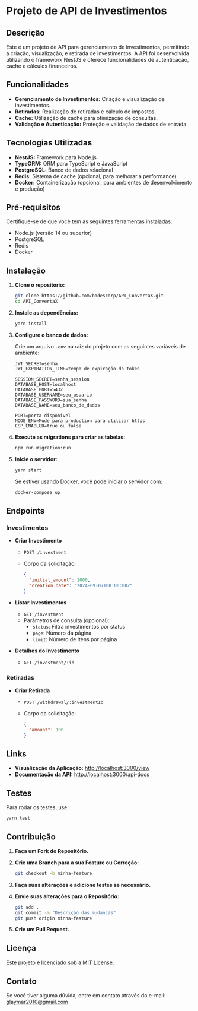 # Projeto de API de Investimentos

## Descrição

Este é um projeto de API para gerenciamento de investimentos, permitindo a criação, visualização, e retirada de investimentos. A API foi desenvolvida utilizando o framework NestJS e oferece funcionalidades de autenticação, cache e cálculos financeiros.

## Funcionalidades

- **Gerenciamento de Investimentos:** Criação e visualização de investimentos.
- **Retiradas:** Realização de retiradas e cálculo de impostos.
- **Cache:** Utilização de cache para otimização de consultas.
- **Validação e Autenticação:** Proteção e validação de dados de entrada.

## Tecnologias Utilizadas

- **NestJS:** Framework para Node.js
- **TypeORM:** ORM para TypeScript e JavaScript
- **PostgreSQL:** Banco de dados relacional
- **Redis:** Sistema de cache (opcional, para melhorar a performance)
- **Docker:** Containerização (opcional, para ambientes de desenvolvimento e produção)

## Pré-requisitos

Certifique-se de que você tem as seguintes ferramentas instaladas:

- Node.js (versão 14 ou superior)
- PostgreSQL
- Redis
- Docker

## Instalação

1. **Clone o repositório:**

   ```bash
   git clone https://github.com/bodescorp/API_ConvertaX.git
   cd API_ConvertaX
   ```

2. **Instale as dependências:**

   ```bash
   yarn install
   ```

3. **Configure o banco de dados:**

   Crie um arquivo `.env` na raiz do projeto com as seguintes variáveis de ambiente:

   ```env
   JWT_SECRET=senha
   JWT_EXPIRATION_TIME=tempo de expiração do token

   SESSION_SECRET=senha_session
   DATABASE_HOST=localhost
   DATABASE_PORT=5432
   DATABASE_USERNAME=seu_usuario
   DATABASE_PASSWORD=sua_senha
   DATABASE_NAME=seu_banco_de_dados

   PORT=porta disponivel
   NODE_ENV=Mude para production para utilizar https
   CSP_ENABLED=true ou false
   ```

4. **Execute as migrations para criar as tabelas:**

   ```bash
   npm run migration:run
   ```

5. **Inicie o servidor:**

   ```bash
   yarn start
   ```

   Se estiver usando Docker, você pode iniciar o servidor com:

   ```bash
   docker-compose up
   ```

## Endpoints

### Investimentos

- **Criar Investimento**

  - `POST /investment`
  - Corpo da solicitação:

    ```json
    {
      "initial_amount": 1000,
      "creation_date": "2024-09-07T00:00:00Z"
    }
    ```

- **Listar Investimentos**

  - `GET /investment`
  - Parâmetros de consulta (opcional):
    - `status`: Filtra investimentos por status
    - `page`: Número da página
    - `limit`: Número de itens por página

- **Detalhes do Investimento**

  - `GET /investment/:id`

### Retiradas

- **Criar Retirada**

  - `POST /withdrawal/:investmentId`
  - Corpo da solicitação:

    ```json
    {
      "amount": 100
    }
    ```

## Links

- **Visualização da Aplicação:** [http://localhost:3000/view](http://localhost:3000/view)
- **Documentação da API:** [http://localhost:3000/api-docs](http://localhost:3000/api-docs)

## Testes

Para rodar os testes, use:

```bash
yarn test
```

## Contribuição

1. **Faça um Fork do Repositório.**
2. **Crie uma Branch para a sua Feature ou Correção:**

   ```bash
   git checkout -b minha-feature
   ```

3. **Faça suas alterações e adicione testes se necessário.**
4. **Envie suas alterações para o Repositório:**

   ```bash
   git add .
   git commit -m "Descrição das mudanças"
   git push origin minha-feature
   ```

5. **Crie um Pull Request.**

## Licença

Este projeto é licenciado sob a [MIT License](LICENSE).

## Contato

Se você tiver alguma dúvida, entre em contato através do e-mail: glaymar2010@gmail.com

